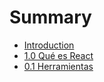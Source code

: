 # Summary

* [Introduction](README.md)
* [1.0 Qué es React](01-Introducción/00-React.md)
* [0.1 Herramientas](00-Introducción/00-Herramientas.md)

